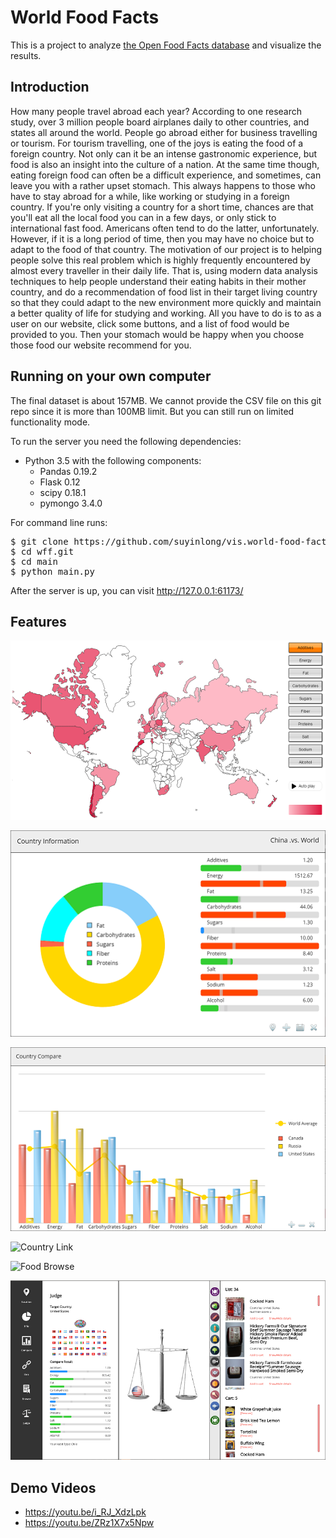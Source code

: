 # World Food Facts

This is a project to analyze [the Open Food Facts database](https://world.openfoodfacts.org/data) and visualize the results.

## Introduction

How many people travel abroad each year? According to one research study, over 3 million people board airplanes daily to other countries, and states all around the world. People go abroad either for business travelling or tourism. For tourism travelling, one of the joys is eating the food of a foreign country. Not only can it be an intense gastronomic experience, but food is also an insight into the culture of a nation. At the same time though, eating foreign food can often be a difficult experience, and sometimes, can leave you with a rather upset stomach. This always happens to those who have to stay abroad for a while, like working or studying in a foreign country. If you're only visiting a country for a short time, chances are that you'll eat all the local food you can in a few days, or only stick to international fast food. Americans often tend to do the latter, unfortunately. However, if it is a long period of time, then you may have no choice but to adapt to the food of that country.
The motivation of our project is to helping people solve this real problem which is highly frequently encountered by almost every traveller in their daily life. That is, using modern data analysis techniques to help people understand their eating habits in their mother country, and do a recommendation of food list in their target living country so that they could adapt to the new environment more quickly and maintain a better quality of life for studying and working. All you have to do is to as a user on our website, click some buttons, and a list of food would be provided to you. Then your stomach would be happy when you choose those food our website recommend for you.

## Running on your own computer

The final dataset is about 157MB. We cannot provide the CSV file on this git repo since it is more than 100MB limit. But you can still run on limited functionality mode.

To run the server you need the following dependencies:
- Python 3.5 with the following components:
    - Pandas 0.19.2
    - Flask 0.12
    - scipy 0.18.1
    - pymongo 3.4.0

For command line runs:
<pre>
$ git clone https://github.com/suyinlong/vis.world-food-facts.git wff.git
$ cd wff.git
$ cd main
$ python main.py
</pre>

After the server is up, you can visit http://127.0.0.1:61173/

## Features

![World Map](/misc/feature.worldmap.png)

![Country Information](/misc/feature.country.info.png)

![Country Compare](/misc/feature.country.compare.png)

![Country Link](/misc/feature.country.link)

![Food Browse](/misc/feature.food.browse)

![Food Recommendation](/misc/feature.food.recommend.png)

## Demo Videos

- <https://youtu.be/i_RJ_XdzLpk>
- <https://youtu.be/ZRz1X7x5Npw>
